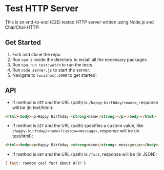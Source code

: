 Test HTTP Server
=====
This is an end-to-end (E2E) tested HTTP server written using Node.js and Chai/Chai-HTTP!

## Get Started
1. Fork and clone the repo.
1. Run `npm i` inside the directory to install all the necessary packages.
1. Run `npm run test:watch` to run the tests.
1. Run `node server.js` to start the server.
1. Navigate to `localhost:3000` to get started!

## API
* If method is `GET` and the URL (path) is `/happy-birthday/<name>`, response will be (in text/html):
```html
<html><body><p>Happy Birthday <strong>name</strong></p></body></html>
```
* If method is `GET` and the URL (path) specifies a custom value, like `/happy-birthday/<name>?custom=<message>`, response will be (in text/html):
```html
<html><body><p>Happy Birthday <strong>name</strong> message</p></body></html>
```
* If method is `GET` and the URL (path) is `/fact`, response will be (in JSON):
```js
{ fact: random cool fact about HTTP }
```